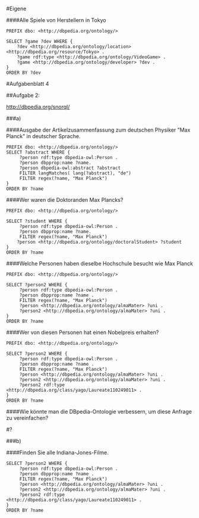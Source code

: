 #Eigene

####Alle Spiele von Herstellern in Tokyo

```
PREFIX dbo: <http://dbpedia.org/ontology/>

SELECT ?game ?dev WHERE {
    ?dev <http://dbpedia.org/ontology/location> <http://dbpedia.org/resource/Tokyo> .
    ?game rdf:type <http://dbpedia.org/ontology/VideoGame> .
    ?game <http://dbpedia.org/ontology/developer> ?dev .
}
ORDER BY ?dev
```


#Aufgabenblatt 4

##Aufgabe 2:

http://dbpedia.org/snorql/

###a)

####Ausgabe der Artikelzusammenfassung zum deutschen Physiker "Max Planck" in deutscher Sprache.

```
PREFIX dbo: <http://dbpedia.org/ontology/>
SELECT ?abstract WHERE {
     ?person rdf:type dbpedia-owl:Person .
     ?person dbpprop:name ?name.
     ?person dbpedia-owl:abstract ?abstract
     FILTER langMatches( lang(?abstract), "de")
     FILTER regex(?name, "Max Planck") 
}
ORDER BY ?name
```

####Wer waren die Doktoranden Max Plancks?

```
PREFIX dbo: <http://dbpedia.org/ontology/>

SELECT ?student WHERE {
     ?person rdf:type dbpedia-owl:Person .
     ?person dbpprop:name ?name.
     FILTER regex(?name, "Max Planck") 
    ?person <http://dbpedia.org/ontology/doctoralStudent> ?student
}
ORDER BY ?name
```

####Welche Personen haben dieselbe Hochschule besucht wie Max Planck

```
PREFIX dbo: <http://dbpedia.org/ontology/>

SELECT ?person2 WHERE {
     ?person rdf:type dbpedia-owl:Person .
     ?person dbpprop:name ?name .
     FILTER regex(?name, "Max Planck")
     ?person <http://dbpedia.org/ontology/almaMater> ?uni .
     ?person2 <http://dbpedia.org/ontology/almaMater> ?uni .
}
ORDER BY ?name
```

####Wer von diesen Personen hat einen Nobelpreis erhalten?

```
PREFIX dbo: <http://dbpedia.org/ontology/>

SELECT ?person2 WHERE {
     ?person rdf:type dbpedia-owl:Person .
     ?person dbpprop:name ?name .
     FILTER regex(?name, "Max Planck")
     ?person <http://dbpedia.org/ontology/almaMater> ?uni .
     ?person2 <http://dbpedia.org/ontology/almaMater> ?uni .
     ?person2 rdf:type <http://dbpedia.org/class/yago/Laureate110249011> .
}
ORDER BY ?name
``` 

####Wie könnte man die DBpedia-Ontologie verbessern, um diese Anfrage zu vereinfachen?

#?

###b)

####Finden Sie alle Indiana-Jones-Filme.
```
SELECT ?person2 WHERE {
     ?person rdf:type dbpedia-owl:Person .
     ?person dbpprop:name ?name .
     FILTER regex(?name, "Max Planck")
     ?person <http://dbpedia.org/ontology/almaMater> ?uni .
     ?person2 <http://dbpedia.org/ontology/almaMater> ?uni .
     ?person2 rdf:type <http://dbpedia.org/class/yago/Laureate110249011> .
}
ORDER BY ?name
``` 